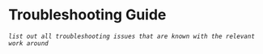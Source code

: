 # Troubleshooting Guide

*`list out all troubleshooting issues that are known with the relevant work around`*